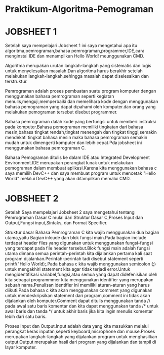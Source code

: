 # Praktikum-Algoritma-Pemograman

# JOBSHEET 1 

<p>
Setelah saya mempelajari Jobsheet 1 ini saya mengetahui apa itu algoritma,pemrograman,bahasa pemrograman,programmer,IDE,cara menginstal IDE dan menampilkan Hello World! meunggunakan CMD. 
</p>

<p>
  Algoritma merupakan urutan langkah-langkah yang sistematis dan logis untuk menyelesaikan masalah.Dan algoritma harus berakhir setelah melakukan langkah-langkah,sehingga masalah dapat diselesaikan dan terstruktur.
</p>

<p>
  Pemrograman adalah proses pembuatan suatu program komputer dengan menggunakan bahasa pemrograman seperti kegiatan menulis,menguji,memperbaiki dan memelihara kode dengan menggunakan bahasa pemograman yang dapat dipahami oleh komputer.dan orang yang melakukan pemograman tersebut disebut programmer. 
</p>

<p>
  Bahasa pemrograman dalah kode yang berfungsi untuk memberi instruksi pada komputer.Bahasa pemograman memiliki tingkatan dari bahasa mesin,bahasa tingkat rendah,tingkat menengah dan tingkat tinggi,semakin mendekati tingkat bahasa mesin maka bahasa pemrograman semakin mudah untuk dimengerti komputer dan lebih cepat.Pda jobsheet ini menggunakan bahasa pemrograman C.
</p>

<p>
  Bahasa Pemograman ditulis ke dalam IDE atau Integrated Development Environment.IDE merupakan perangkat lunak untuk melakukan pemograman dalam membuat aplikasi.Karena kita menggunakan bahasa c saya memilih DevC++ dan  saya membuat program untuk mencetak "Hello World" melalui DevC++ yang akan ditampilkan memalui CMD.
</p>

# JOBSHEET 2
<p>
  Setelah Saya mempelajari Jobsheet 2 saya mengetahui tentang Pemrograman Dasar C mulai dari Struktur Dasar C,Proses Input dan Output,Fungsi input,Sintaks, dan Format Specifier.
</p>

<p>
  Struktur dasar Bahasa Pemrograman C kita wajib menggunakan dua bagian utama,yaitu Bagian inlcude dan blok fungsi main.Pada bagian include terdapat header files yang digunakan untuk menggunakan fungsi-fungsi yang terdapat pada file header tersebut.Blok fungsi main adalah fungsi utama dimana semua perintah-perintah kita dijalankan pertama kali saat program dijalankan.Perintah-perintah tadi disebut statement seperti printf("Hello World);.Pada bahasa c kita wajib menggunakan semicolon (;) untuk mengakhiri statement kita agar tidak terjadi error.Untuk mengidentifikasi variabel,fungsi,atau semua yang dapat didefenisikan  oleh kita sebagai programmmer kita menggunakan identifier yang merupakan sebuah nama.Penulisan identifier ini memiliki aturan-aturan yang harus diikuti.Pada bahasa c kita akan menggunakan comment yang digunakan untuk mendeskripsikan statement dari program,comment ini tidak akan dijalankan oleh komputer.Comment dapat ditulis menggunakan tanda // pada awal satu baris komentar dan kita dapat menggunakan tanda /* untuk awal baris dan tanda */ untuk akhir baris jika kita ingin menulis komentar lebih dari satu baris.
</p>

<p>
  Proses Input dan Output.Input adalah data yang kita masukkan melalui perangkat keras inputan,seperti keyboard,microphone dan mouse.Proses merupakan langkah-langkah yang dijalankan program untuk menghasilkan output.Output merupakan hasil dari program yang dijalankan dan tampil di layar komputer.
</p>












